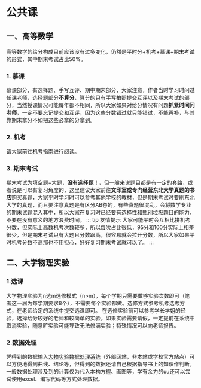 # 公共课<Badge type="tip" text="2024年3月15日" />
## 一、高等数学
高等数学的给分构成目前应该没有过多变化，仍然是平时分+机考+慕课+期末考试的形式，其中期末考试占比50%。
### 1. 慕课
慕课部分，有选择题、手写互评、期中期末部分，大家注意，作者当时学习时问过任课老师，选择题部分**不算分**，算分的只有手写拍照提交互评以及期末考试的部分，当然授课情况可能每年都不相同，所以大家如果对给分情况有问题**抓紧时间问老师**，一定不要忘记提交和互评，因为这些分数错过就只能错过，不能再补，与其靠期末拿分不如把这些必拿的分拿到。
### 2. 机考
请大家前往[机考指南](/learning/jikao)进行阅读。
### 3. 期末考试
期末考试为填空题+大题，**没有选择题！**，但一般来说题目都是有一定的套路，或者说是可以有复习角度的，这里建议大家前往**文印室或专门经营东北大学真题的书店**购买真题，大家平时学习时可以参考其他学校的教材，但是期末考试时要刷东北大学的真题，而且要注意真题是有区分AB卷的，有些真题很混乱，会将数学专业的期末试题混入其中，所以大家在复习时已经要有选择性和甄别垃圾题目的能力，不要在没有意义的地方浪费时间。
::: tip 友情提示
大家可能平时会互相比拼机考分数，但实际上高数机考次数较多，所以每次占比很低，95分和100分实际上相差很少，但是期末考试只有大题且分数跟高，很容易就会拉开分数，所以大家如果平时机考分数不高那也不用担心，好好复习期末考试就可以了。
:::
## 二、大学物理实验
### 1.选课
大学物理实验为n选m选修模式（n>m），每个学期只需要做够实验次数即可（笔者这一届为每学期要求8个），不需要每个实验都做。选修方式参考机考选考方式，在老师给定的系统中提交选课即可。
在选修实验前可以参考学长学姐的经验，选择给分较好的老师和较简单的实验。如果实验需要请假，一定提前在系统中取消实验，随意旷实验可能导致无法修满实验；特殊情况可以向老师报告。
### 2.数据处理
凭得到的数据输入[大物实验数据处理系统](http://phy.neumathe.cn)（外部网站，非本站或学校官方站点）可以方便地得到曲线、结论等，但得到的数据还请自己根据指导书上的知识作判断。一般数据处理涉及到的计算仅为代入本构方程、画图等，学有余力的uu还可以尝试使用excel、编写代码等方式处理数据。
